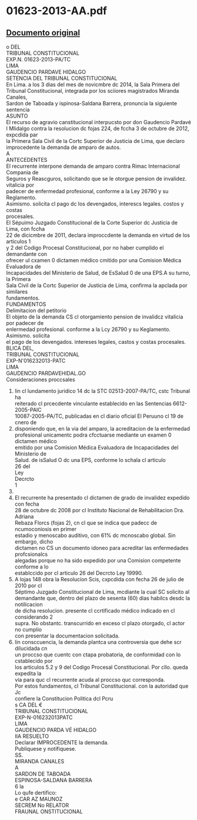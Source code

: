 
01623-2013-AA.pdf
=================
  
[Documento original](https://tc.gob.pe/jurisprudencia/2015/01623-2013-AA.pdf)  
---  
o DEL  
TRIBUNAL CONSTITUCIONAL  
EXP.N. 01623-2013-PA/TC  
LIMA  
GAUDENCIO PARDAVE HIDALGO  
SETENCIA DEL TRIBUNAL CONSTITUCIONAL  
En Lima. a los 3 dias del mes de novicmbre dc 2014, la Sala Primera del  
Tribunal Constitucional, integrada por los sciiores magistrados Miranda Canales,  
Sardon de Taboada y ispinosa-Saldana Barrera, pronuncia la siguiente sentencia  
ASUNTO  
El recurso de agravio canstitucional interpucsto por don Gaudencio Pardavé  
I Mlidalgo contra la resolucion dc fojas 224, de fccha 3 de octubre de 2012, expcdida par  
la Primera Sala Civil de la Cortc Superior de Justicia de Lima, que declaro  
improcedente la demanda de amparo de autos.  
A  
ANTECEDENTES  
El recurrente interpone demanda de amparo contra Rimac Internacional Compania de  
Seguros y Reascguros, solicitando que se le otorgue pension de invalidez. vitalicia por  
padecer de enfermedad profesional, conforme a la Ley 26790 y su Reglamento.  
Asimismo. solicita cl pago dc los devengados, interescs legales. costos y costas  
procesales.  
El Sépuimo Juzgado Constitucional de la Corte Superior dc Justicia de Lima, con fccha  
22 de dicicmbre de 2011, declara improccdente la demanda en virtud de los articulos 1  
y 2 del Codigo Procesal Constitucional, por no haber cumplido el demandante con  
ofrecer uI cxamen 0 dictamen médico cmitido por una Comision Médica Evaluadora de  
Incapacidades del Ministerio de Salud, de EsSalud 0 de una EPS.A su turno, la Primera  
Sala Civil de la Cortc Superior de Justicia de Lima, confirma la apclada por similares  
fundamentos.  
FUNDAMENTOS  
Delimitacion del petitorio  
El objeto de la demanda CS cl otorgamiento pension de invalidcz vitalicia por padecer de  
enlermedad profesional. conforme a la Lcy 26790 y su Keglamento. Asimismo. solicita  
el pago de los devengados. intereses legales, castos y costas procesales.  
BLICA DEL,  
TRIBUNAL CONSTITUCIONAL  
EXP-N'016232013-PATC  
LIMA  
GAUDENCIO PARDAVEHIDAL.GO  
Consideraciones proccsales  
1. lin cl lundamento juridico 14 dc la STC 02513-2007-PA/TC, cstc Tribunal ha  
reiterado cl prcecdente vinculante establecido en las Sentencias 6612-2005-PAIC  
10087-2005-PA/TC, publicadas en cl diario oficial El Peruuno cl 19 de cnero de  
2008. disponiendo que, en la via del amparo, la acreditacion de la enfermedad  
profesional unicamentc podra cfcctuarse mediante un examen 0 dictamen médico  
emitido por una Comision Médica Evaluadora de Incapacidades del Ministerio de  
Salud. de isSalud O dc una EPS, conforme lo schala cl articulo  
26 del  
Ley  
Decrcto  
1  
19990.  
2. El recurrente ha presentado cl dictamen de grado de invalidez expedido con fecha  
28 de octubre dc 2008 por cl Instituto Nacional de Rehabilitacion Dra. Adriana  
Rebaza Florcs (fojas 2), cn cl que se indica que padecc de ncumoconiosis en primer  
estadio y menoscabo auditivo, con 61% dc mcnoscabo global. Sin embargo, dicho  
dictamen no CS un documento idoneo para acreditar las enfermedades profcsionalcs  
alegadas porque no ha sido expedido por una Comision competente conforme a lo  
establccido por cl articulo 26 del Decrcto Ley 19990.  
3. A lojas 148 obra la Resolucion Scis, cxpcdida con fecha 26 de julio de 2010 por cl  
Séptimo Juzgado Constitucional de Lima, mcdiante la cual SC solicito al  
demandante que, dentro del plazo de sesenta (60) dias habilcs desdc la notilicacion  
de dicha resolucion. presente cl ccrtificado médico indicado en cl considerando 2  
supra. No obstantc. transcurrido en exceso cl plazo otorgado, cl actor no cumplio  
con presentar la documentacion solicitada.  
4. lin consccuencia, la demanda plantca una controversia que dehe scr dilucidada cn  
un proccso que cuentc con ctapa probatoria, de conformidad con lo cstablecido por  
los articulos 5.2 y 9 del Codigo Procesal Constitucional. Por cllo. queda expedita la  
via para quc cl recurrente acuda al proccso quc corresponda.  
Por estos fundamentos, cl Tribunal Constitucional. con la autoridad que Jc  
confiere la Constitucion Politica dcl Pcru  
s CA DEL €  
TRIBUNAL CONSTITUCIONAL  
EXP-N-016232013PATC  
LIMA  
GAUDENCIO PARDA VÉ HIDALGO  
IIA RESUELTO  
Declarar IMPROCEDENTE la demanda.  
Publiquese y notifiquese.  
SS.  
MIRANDA CANALES  
A  
SARDON DE TABOADA  
ESPINOSA-SALDANA BARRERA  
6 la  
Lo qufe dertifico:  
e CAR AZ MAUNOZ  
SECREM No RELATOR  
FRAUNAL ONSTITUCIONAL